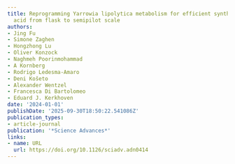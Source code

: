 ```yaml
---
title: Reprogramming Yarrowia lipolytica metabolism for efficient synthesis of itaconic
  acid from flask to semipilot scale
authors:
- Jing Fu
- Simone Zaghen
- Hongzhong Lu
- Oliver Konzock
- Naghmeh Poorinmohammad
- A Kornberg
- Rodrigo Ledesma‐Amaro
- Deni Košeto
- Alexander Wentzel
- Francesca Di Bartolomeo
- Eduard J. Kerkhoven
date: '2024-01-01'
publishDate: '2025-09-30T18:50:22.541086Z'
publication_types:
- article-journal
publication: '*Science Advances*'
links:
- name: URL
  url: https://doi.org/10.1126/sciadv.adn0414
---
```

